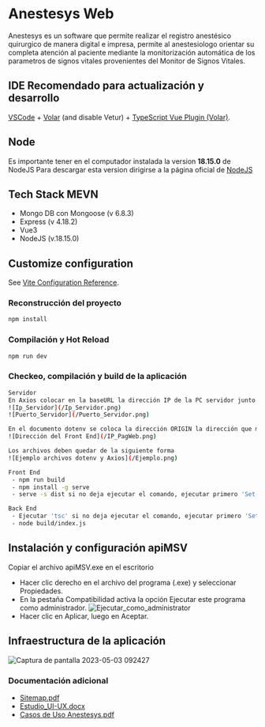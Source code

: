 # Anestesys Web

Anestesys es un software que permite realizar el registro anestésico quirurgico de manera digital e impresa, permite al anestesiologo orientar su completa atención al paciente mediante la monitorización automática de los parametros de signos vitales provenientes del Monitor de Signos Vitales.

## IDE Recomendado para actualización y desarrollo

[VSCode](https://code.visualstudio.com/) + [Volar](https://marketplace.visualstudio.com/items?itemName=Vue.volar) (and disable Vetur) + [TypeScript Vue Plugin (Volar)](https://marketplace.visualstudio.com/items?itemName=Vue.vscode-typescript-vue-plugin).

## Node
Es importante tener en el computador instalada la version **18.15.0** de NodeJS
Para descargar esta version dirigirse a la página oficial de [NodeJS](https://nodejs.org/en)

## Tech Stack MEVN
- Mongo DB con Mongoose (v 6.8.3)
- Express (v 4.18.2)
- Vue3
- NodeJS (v.18.15.0)

## Customize configuration

See [Vite Configuration Reference](https://vitejs.dev/config/).

### Reconstrucción del proyecto

```sh
npm install
```

### Compilación y Hot Reload

```sh
npm run dev
```

### Checkeo, compilación y build de la aplicación
```sh
Servidor
En Axios colocar en la baseURL la dirección IP de la PC servidor junto con el puerto donde se esta ejecutando el backend.
![Ip_Servidor](/Ip_Servidor.png)
![Puerto_Servidor](/Puerto_Servidor.png)

En el documento dotenv se coloca la dirección ORIGIN la dirección que marca en la que levantó el servidor.
![Dirección del Front End](/IP_PagWeb.png)

Los archivos deben quedar de la siguiente forma
![Ejemplo archivos dotenv y Axios](/Ejemplo.png)

```

```sh
Front End
 - npm run build
 - npm install -g serve
 - serve -s dist si no deja ejecutar el comando, ejecutar primero 'Set-ExecutionPolicy -Scope Process -ExecutionPolicy Bypass'

Back End
 - Ejecutar 'tsc' si no deja ejecutar el comando, ejecutar primero 'Set-ExecutionPolicy -Scope Process -ExecutionPolicy Bypass'
 - node build/index.js
```
## Instalación y configuración apiMSV
Copiar el archivo apiMSV.exe en el escritorio
- Hacer clic derecho en el archivo del programa (.exe) y seleccionar Propiedades.
- En la pestaña Compatibilidad activa la opción Ejecutar este programa como administrador.
![Ejecutar_como_administrator](https://github.com/PlarreDD/Anestesys-Web-1.0/assets/104015786/17b25a2a-62aa-4df9-bc16-96d60f50c112)
- Hacer clic en Aplicar, luego en Aceptar.

## Infraestructura de la aplicación
![Captura de pantalla 2023-05-03 092427](https://user-images.githubusercontent.com/39073053/235962866-eff38bb6-d79a-40a5-8120-289089b469cc.png)

### Documentación adicional
- [Sitemap.pdf](https://github.com/PlarreDD/Anestesys-Web-1.0/files/11384320/Sitemap.pdf)
- [Estudio_UI-UX.docx](https://github.com/PlarreDD/Anestesys-Web-1.0/files/11384339/Estudio_UI-UX.docx)
- [Casos de Uso Anestesys.pdf](https://github.com/PlarreDD/Anestesys-Web-1.0/files/11384325/Casos.de.Uso.Anestesys.pdf)



